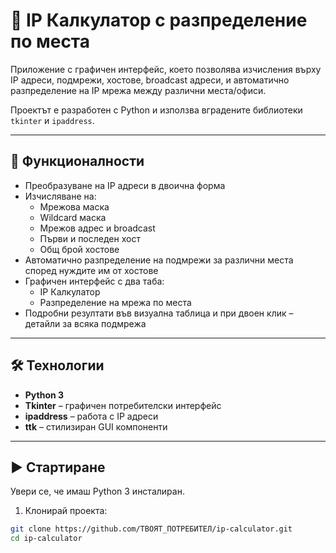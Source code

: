 # 🧠 IP Калкулатор с разпределение по места

Приложение с графичен интерфейс, което позволява изчисления върху IP адреси, подмрежи, хостове, broadcast адреси, и автоматично разпределение на IP мрежа между различни места/офиси.

Проектът е разработен с Python и използва вградените библиотеки `tkinter` и `ipaddress`.

---

## 🚀 Функционалности

- Преобразуване на IP адреси в двоична форма
- Изчисляване на:
  - Мрежова маска
  - Wildcard маска
  - Мрежов адрес и broadcast
  - Първи и последен хост
  - Общ брой хостове
- Автоматично разпределение на подмрежи за различни места според нуждите им от хостове
- Графичен интерфейс с два таба:
  - IP Калкулатор
  - Разпределение на мрежа по места
- Подробни резултати във визуална таблица и при двоен клик – детайли за всяка подмрежа

---

## 🛠️ Технологии

- **Python 3**
- **Tkinter** – графичен потребителски интерфейс
- **ipaddress** – работа с IP адреси
- **ttk** – стилизиран GUI компоненти

---

## ▶️ Стартиране

Увери се, че имаш Python 3 инсталиран.

1. Клонирай проекта:

```bash
git clone https://github.com/ТВОЯТ_ПОТРЕБИТЕЛ/ip-calculator.git
cd ip-calculator
